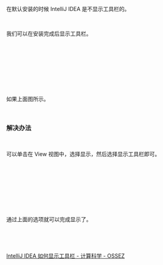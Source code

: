 <p>在默认安装的时候 IntelliJ IDEA 是不显示工具栏的。</p> <br><p>我们可以在安装完成后显示工具栏。</p> <br><p></p> <br><p style="text-align:center;"><img alt="" src="https://i-blog.csdnimg.cn/blog_migrate/dab6d6f2cd8a74f72a15ab7e86e09288.png" /></p> <br><p></p> <br><p>如果上面图所示。</p> <br><h3>解决办法</h3> <br><p>可以单击在 View 视图中，选择显示，然后选择显示工具栏即可。</p> <br><p></p> <br><p style="text-align:center;"><img alt="" src="https://i-blog.csdnimg.cn/blog_migrate/31d7a115ba20c25c1001c5901c50940d.png" /></p> <br><p></p> <br><p>通过上面的选项就可以完成显示了。</p> <br><p></p> <br><p><a href="https://www.ossez.com/t/intellij-idea/13867" rel="nofollow" title="IntelliJ IDEA 如何显示工具栏 - 计算科学 - OSSEZ">IntelliJ IDEA 如何显示工具栏 - 计算科学 - OSSEZ</a></p> <br><p></p>